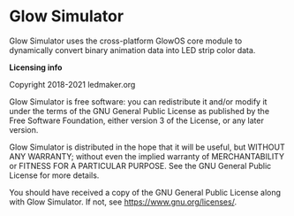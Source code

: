 # Glow Simulator

Glow Simulator uses the cross-platform GlowOS core module to dynamically convert binary animation data into LED strip color data.

**Licensing info**

Copyright 2018-2021 ledmaker.org

Glow Simulator is free software: you can redistribute it and/or modify it under the terms of the GNU General Public License as published by the Free Software Foundation, either version 3 of the License, or any later version.

Glow Simulator is distributed in the hope that it will be useful, but WITHOUT ANY WARRANTY; without even the implied warranty of MERCHANTABILITY or FITNESS FOR A PARTICULAR PURPOSE. See the GNU General Public License for more details.

You should have received a copy of the GNU General Public License along with Glow Simulator. If not, see https://www.gnu.org/licenses/.
